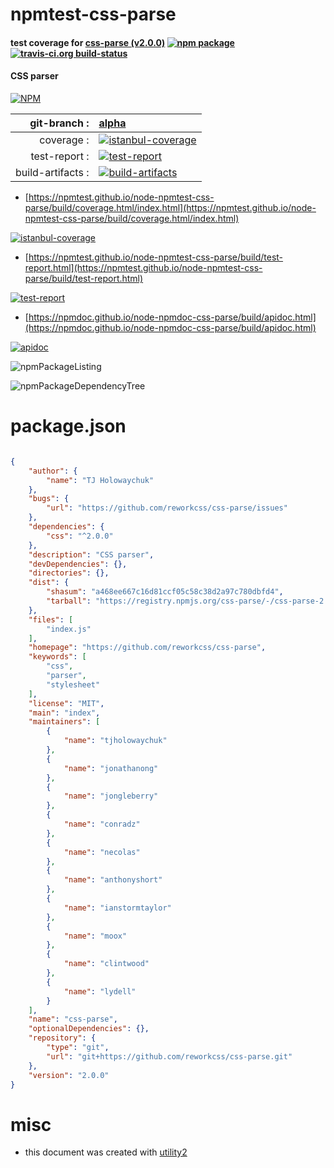 # npmtest-css-parse

#### test coverage for  [css-parse (v2.0.0)](https://github.com/reworkcss/css-parse)  [![npm package](https://img.shields.io/npm/v/npmtest-css-parse.svg?style=flat-square)](https://www.npmjs.org/package/npmtest-css-parse) [![travis-ci.org build-status](https://api.travis-ci.org/npmtest/node-npmtest-css-parse.svg)](https://travis-ci.org/npmtest/node-npmtest-css-parse)

#### CSS parser

[![NPM](https://nodei.co/npm/css-parse.png?downloads=true&downloadRank=true&stars=true)](https://www.npmjs.com/package/css-parse)

| git-branch : | [alpha](https://github.com/npmtest/node-npmtest-css-parse/tree/alpha)|
|--:|:--|
| coverage : | [![istanbul-coverage](https://npmtest.github.io/node-npmtest-css-parse/build/coverage.badge.svg)](https://npmtest.github.io/node-npmtest-css-parse/build/coverage.html/index.html)|
| test-report : | [![test-report](https://npmtest.github.io/node-npmtest-css-parse/build/test-report.badge.svg)](https://npmtest.github.io/node-npmtest-css-parse/build/test-report.html)|
| build-artifacts : | [![build-artifacts](https://npmtest.github.io/node-npmtest-css-parse/glyphicons_144_folder_open.png)](https://github.com/npmtest/node-npmtest-css-parse/tree/gh-pages/build)|

- [https://npmtest.github.io/node-npmtest-css-parse/build/coverage.html/index.html](https://npmtest.github.io/node-npmtest-css-parse/build/coverage.html/index.html)

[![istanbul-coverage](https://npmtest.github.io/node-npmtest-css-parse/build/screenCapture.buildCi.browser.%252Ftmp%252Fbuild%252Fcoverage.lib.html.png)](https://npmtest.github.io/node-npmtest-css-parse/build/coverage.html/index.html)

- [https://npmtest.github.io/node-npmtest-css-parse/build/test-report.html](https://npmtest.github.io/node-npmtest-css-parse/build/test-report.html)

[![test-report](https://npmtest.github.io/node-npmtest-css-parse/build/screenCapture.buildCi.browser.%252Ftmp%252Fbuild%252Ftest-report.html.png)](https://npmtest.github.io/node-npmtest-css-parse/build/test-report.html)

- [https://npmdoc.github.io/node-npmdoc-css-parse/build/apidoc.html](https://npmdoc.github.io/node-npmdoc-css-parse/build/apidoc.html)

[![apidoc](https://npmdoc.github.io/node-npmdoc-css-parse/build/screenCapture.buildCi.browser.%252Ftmp%252Fbuild%252Fapidoc.html.png)](https://npmdoc.github.io/node-npmdoc-css-parse/build/apidoc.html)

![npmPackageListing](https://npmtest.github.io/node-npmtest-css-parse/build/screenCapture.npmPackageListing.svg)

![npmPackageDependencyTree](https://npmtest.github.io/node-npmtest-css-parse/build/screenCapture.npmPackageDependencyTree.svg)



# package.json

```json

{
    "author": {
        "name": "TJ Holowaychuk"
    },
    "bugs": {
        "url": "https://github.com/reworkcss/css-parse/issues"
    },
    "dependencies": {
        "css": "^2.0.0"
    },
    "description": "CSS parser",
    "devDependencies": {},
    "directories": {},
    "dist": {
        "shasum": "a468ee667c16d81ccf05c58c38d2a97c780dbfd4",
        "tarball": "https://registry.npmjs.org/css-parse/-/css-parse-2.0.0.tgz"
    },
    "files": [
        "index.js"
    ],
    "homepage": "https://github.com/reworkcss/css-parse",
    "keywords": [
        "css",
        "parser",
        "stylesheet"
    ],
    "license": "MIT",
    "main": "index",
    "maintainers": [
        {
            "name": "tjholowaychuk"
        },
        {
            "name": "jonathanong"
        },
        {
            "name": "jongleberry"
        },
        {
            "name": "conradz"
        },
        {
            "name": "necolas"
        },
        {
            "name": "anthonyshort"
        },
        {
            "name": "ianstormtaylor"
        },
        {
            "name": "moox"
        },
        {
            "name": "clintwood"
        },
        {
            "name": "lydell"
        }
    ],
    "name": "css-parse",
    "optionalDependencies": {},
    "repository": {
        "type": "git",
        "url": "git+https://github.com/reworkcss/css-parse.git"
    },
    "version": "2.0.0"
}
```



# misc
- this document was created with [utility2](https://github.com/kaizhu256/node-utility2)
